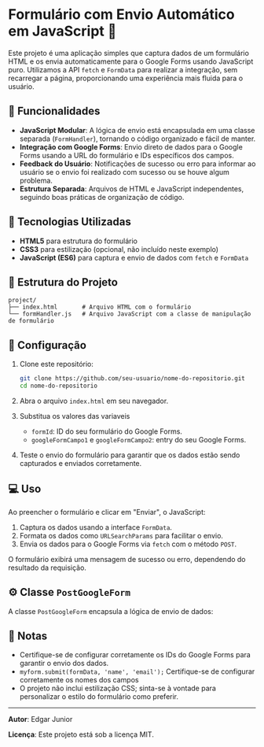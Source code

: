 # Formulário com Envio Automático em JavaScript 🚀

Este projeto é uma aplicação simples que captura dados de um formulário HTML e os envia automaticamente para o Google Forms usando JavaScript puro. Utilizamos a API `fetch` e `FormData` para realizar a integração, sem recarregar a página, proporcionando uma experiência mais fluida para o usuário.

## 🎯 Funcionalidades

- **JavaScript Modular**: A lógica de envio está encapsulada em uma classe separada (`FormHandler`), tornando o código organizado e fácil de manter.
- **Integração com Google Forms**: Envio direto de dados para o Google Forms usando a URL do formulário e IDs específicos dos campos.
- **Feedback do Usuário**: Notificações de sucesso ou erro para informar ao usuário se o envio foi realizado com sucesso ou se houve algum problema.
- **Estrutura Separada**: Arquivos de HTML e JavaScript independentes, seguindo boas práticas de organização de código.

## 🚀 Tecnologias Utilizadas

- **HTML5** para estrutura do formulário
- **CSS3** para estilização (opcional, não incluído neste exemplo)
- **JavaScript (ES6)** para captura e envio de dados com `fetch` e `FormData`

## 📁 Estrutura do Projeto

```
project/
├── index.html       # Arquivo HTML com o formulário
└── formHandler.js   # Arquivo JavaScript com a classe de manipulação de formulário
```

## 🔧 Configuração

1. Clone este repositório:

   ```bash
   git clone https://github.com/seu-usuario/nome-do-repositorio.git
   cd nome-do-repositorio
   ```

2. Abra o arquivo `index.html` em seu navegador.

3. Substitua os valores das variaveis
   - `formId`: ID do seu formulário do Google Forms.
   - `googleFormCampo1` e `googleFormCampo2`: entry do seu Google Forms.

4. Teste o envio do formulário para garantir que os dados estão sendo capturados e enviados corretamente.

## 💻 Uso

Ao preencher o formulário e clicar em "Enviar", o JavaScript:
1. Captura os dados usando a interface `FormData`.
2. Formata os dados como `URLSearchParams` para facilitar o envio.
3. Envia os dados para o Google Forms via `fetch` com o método `POST`.

O formulário exibirá uma mensagem de sucesso ou erro, dependendo do resultado da requisição.

## ⚙️ Classe `PostGoogleForm`

A classe `PostGoogleForm` encapsula a lógica de envio de dados:


## 📝 Notas

- Certifique-se de configurar corretamente os IDs do Google Forms para garantir o envio dos dados.
- `myform.submit(formData, 'name', 'email');` Certifique-se de configurar corretamente os nomes dos campos 
- O projeto não inclui estilização CSS; sinta-se à vontade para personalizar o estilo do formulário como preferir.

---

**Autor**: Edgar Junior

**Licença**: Este projeto está sob a licença MIT.

